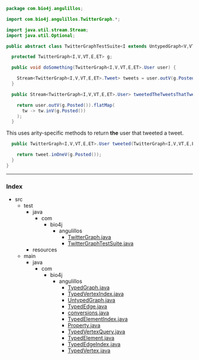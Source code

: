 
```java
package com.bio4j.angulillos;

import com.bio4j.angulillos.TwitterGraph.*;

import java.util.stream.Stream;
import java.util.Optional;

public abstract class TwitterGraphTestSuite<I extends UntypedGraph<V,VT,E,ET>,V,VT,E,ET> {

  protected TwitterGraph<I,V,VT,E,ET> g;

  public void doSomething(TwitterGraph<I,V,VT,E,ET>.User user) {

    Stream<TwitterGraph<I,V,VT,E,ET>.Tweet> tweets = user.outV(g.Posted());
  }

  public Stream<TwitterGraph<I,V,VT,E,ET>.User> tweetedTheTweetsThatTweeted(TwitterGraph<I,V,VT,E,ET>.User user) {

    return user.outV(g.Posted()).flatMap(
      tw -> tw.inV(g.Posted())
    );
  }
```


This uses arity-specific methods to return **the** user that tweeted a tweet.


```java
  public TwitterGraph<I,V,VT,E,ET>.User tweeted(TwitterGraph<I,V,VT,E,ET>.Tweet tweet) {

    return tweet.inOneV(g.Posted());
  }
}

```


------

### Index

+ src
  + test
    + java
      + com
        + bio4j
          + angulillos
            + [TwitterGraph.java][test/java/com/bio4j/angulillos/TwitterGraph.java]
            + [TwitterGraphTestSuite.java][test/java/com/bio4j/angulillos/TwitterGraphTestSuite.java]
    + resources
  + main
    + java
      + com
        + bio4j
          + angulillos
            + [TypedGraph.java][main/java/com/bio4j/angulillos/TypedGraph.java]
            + [TypedVertexIndex.java][main/java/com/bio4j/angulillos/TypedVertexIndex.java]
            + [UntypedGraph.java][main/java/com/bio4j/angulillos/UntypedGraph.java]
            + [TypedEdge.java][main/java/com/bio4j/angulillos/TypedEdge.java]
            + [conversions.java][main/java/com/bio4j/angulillos/conversions.java]
            + [TypedElementIndex.java][main/java/com/bio4j/angulillos/TypedElementIndex.java]
            + [Property.java][main/java/com/bio4j/angulillos/Property.java]
            + [TypedVertexQuery.java][main/java/com/bio4j/angulillos/TypedVertexQuery.java]
            + [TypedElement.java][main/java/com/bio4j/angulillos/TypedElement.java]
            + [TypedEdgeIndex.java][main/java/com/bio4j/angulillos/TypedEdgeIndex.java]
            + [TypedVertex.java][main/java/com/bio4j/angulillos/TypedVertex.java]

[test/java/com/bio4j/angulillos/TwitterGraph.java]: TwitterGraph.java.md
[test/java/com/bio4j/angulillos/TwitterGraphTestSuite.java]: TwitterGraphTestSuite.java.md
[main/java/com/bio4j/angulillos/TypedGraph.java]: ../../../../../main/java/com/bio4j/angulillos/TypedGraph.java.md
[main/java/com/bio4j/angulillos/TypedVertexIndex.java]: ../../../../../main/java/com/bio4j/angulillos/TypedVertexIndex.java.md
[main/java/com/bio4j/angulillos/UntypedGraph.java]: ../../../../../main/java/com/bio4j/angulillos/UntypedGraph.java.md
[main/java/com/bio4j/angulillos/TypedEdge.java]: ../../../../../main/java/com/bio4j/angulillos/TypedEdge.java.md
[main/java/com/bio4j/angulillos/conversions.java]: ../../../../../main/java/com/bio4j/angulillos/conversions.java.md
[main/java/com/bio4j/angulillos/TypedElementIndex.java]: ../../../../../main/java/com/bio4j/angulillos/TypedElementIndex.java.md
[main/java/com/bio4j/angulillos/Property.java]: ../../../../../main/java/com/bio4j/angulillos/Property.java.md
[main/java/com/bio4j/angulillos/TypedVertexQuery.java]: ../../../../../main/java/com/bio4j/angulillos/TypedVertexQuery.java.md
[main/java/com/bio4j/angulillos/TypedElement.java]: ../../../../../main/java/com/bio4j/angulillos/TypedElement.java.md
[main/java/com/bio4j/angulillos/TypedEdgeIndex.java]: ../../../../../main/java/com/bio4j/angulillos/TypedEdgeIndex.java.md
[main/java/com/bio4j/angulillos/TypedVertex.java]: ../../../../../main/java/com/bio4j/angulillos/TypedVertex.java.md